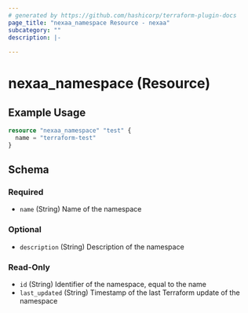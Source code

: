 ```yaml
---
# generated by https://github.com/hashicorp/terraform-plugin-docs
page_title: "nexaa_namespace Resource - nexaa"
subcategory: ""
description: |-
  
---
```


# nexaa_namespace (Resource)



## Example Usage

```terraform
resource "nexaa_namespace" "test" {
  name = "terraform-test"
}
```

<!-- schema generated by tfplugindocs -->
## Schema

### Required

- `name` (String) Name of the namespace

### Optional

- `description` (String) Description of the namespace

### Read-Only

- `id` (String) Identifier of the namespace, equal to the name
- `last_updated` (String) Timestamp of the last Terraform update of the namespace
